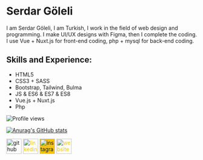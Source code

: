 # Serdar Göleli
I am Serdar Göleli, I am Turkish, I work in the field of web design and programming. I make UI/UX designs with Figma, then I complete the coding. I use Vue + Nuxt.js for front-end coding, php + mysql for back-end coding.

## Skills and Experience:
* HTML5 
* CSS3 + SASS
* Bootstrap, Tailwind, Bulma
* JS & ES6 & ES7 & ES8
* Vue.js + Nuxt.js 
* Php

![Profile views](https://gpvc.arturio.dev/serdargoleli)

[![Anurag's GitHub stats](https://github-readme-stats.vercel.app/api?username=serdargoleli&theme=tokyonight)](https://github.com/anuraghazra/github-readme-stats)


[<img src='https://cdn.jsdelivr.net/npm/simple-icons@3.0.1/icons/github.svg' alt='github' height='40'>](https://github.com/serdargoleli)  [<img src='https://cdn.jsdelivr.net/npm/simple-icons@3.0.1/icons/linkedin.svg' alt='linkedin' style='color:#f1c40f' height='40'>](https://www.linkedin.com/in/serdar-g%C3%B6leli-b1383315b/)  [<img src='https://cdn.jsdelivr.net/npm/simple-icons@3.0.1/icons/instagram.svg' alt='instagram' style='background-color:#f1c40f' height='40'>](https://www.instagram.com/serdargoleli_/)  [<img src='https://cdn.jsdelivr.net/npm/simple-icons@3.0.1/icons/icloud.svg' alt='website' style='color:#f1c40f' height='40'>](serdargoleli.github.io)  

